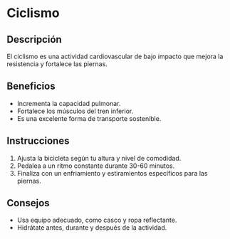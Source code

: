 # Ciclismo

## Descripción
El ciclismo es una actividad cardiovascular de bajo impacto que mejora la resistencia y fortalece las piernas.

## Beneficios
- Incrementa la capacidad pulmonar.
- Fortalece los músculos del tren inferior.
- Es una excelente forma de transporte sostenible.

## Instrucciones
1. Ajusta la bicicleta según tu altura y nivel de comodidad.
2. Pedalea a un ritmo constante durante 30-60 minutos.
3. Finaliza con un enfriamiento y estiramientos específicos para las piernas.

## Consejos
- Usa equipo adecuado, como casco y ropa reflectante.
- Hidrátate antes, durante y después de la actividad.